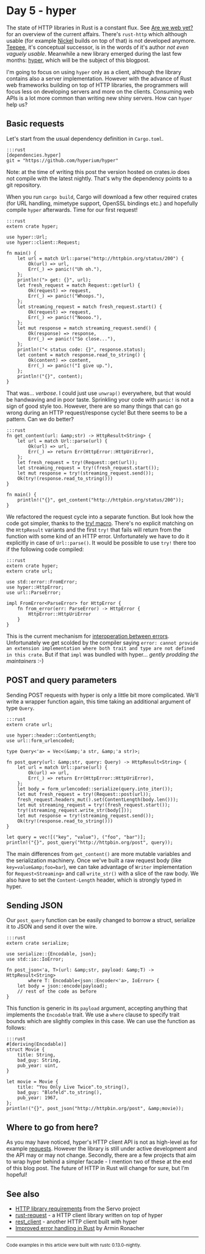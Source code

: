 # Day 5 - hyper

The state of HTTP libraries in Rust is a constant flux. See [Are we web yet?](http://arewewebyet.com/) for an overview of the current affairs. There's `rust-http` which although usable (for example [Nickel](http://nickel.rs/) builds on top of that) is not developed anymore. [Teepee](http://teepee.rs/), it's conceptual successor, is in the words of it's author *not even vaguely usable*. Meanwhile a new library emerged during the last few months: [hyper](https://github.com/hyperium/hyper), which will be the subject of this blogpost.

I'm going to focus on using `hyper` only as a client, although the library contains also a server implementation. However with the advance of Rust web frameworks building on top of HTTP libraries, the programmers will focus less on developing servers and more on the clients. Consuming web APIs is a lot more common than writing new shiny servers. How can `hyper` help us?

Basic requests
--------------

Let's start from the usual dependency definition in `Cargo.toml`.

    :::rust
    [dependencies.hyper]
    git = "https://github.com/hyperium/hyper"

Note: at the time of writing this post the version hosted on crates.io does not compile with the latest nightly. That's why the dependency points to a git repository.

When you run `cargo build`, Cargo will download a few other required crates (for URL handling, mimetype support, OpenSSL bindings etc.) and hopefully compile `hyper` afterwards. Time for our first request!

    :::rust
    extern crate hyper;

    use hyper::Url;
    use hyper::client::Request;

    fn main() {
        let url = match Url::parse("http://httpbin.org/status/200") {
            Ok(url) => url,
            Err(_) => panic!("Uh oh."),
        };
        println!("> get: {}", url);
        let fresh_request = match Request::get(url) {
            Ok(request) => request,
            Err(_) => panic!("Whoops."),
        };
        let streaming_request = match fresh_request.start() {
            Ok(request) => request,
            Err(_) => panic!("Noooo."),
        };
        let mut response = match streaming_request.send() {
            Ok(response) => response,
            Err(_) => panic!("So close..."),
        };
        println!("< status code: {}", response.status);
        let content = match response.read_to_string() {
            Ok(content) => content,
            Err(_) => panic!("I give up."),
        };
        println!("{}", content);
    }

That was... *verbose*. I could just use `unwrap()` everywhere, but that would be handwaving and in poor taste. Sprinkling your code with `panic!` is not a sign of good style too. However, there are so many things that can go wrong during an HTTP request/response cycle! But there seems to be a pattern. Can we do better?

    :::rust
    fn get_content(url: &amp;str) -> HttpResult<String> {
        let url = match Url::parse(url) {
            Ok(url) => url,
            Err(_) => return Err(HttpError::HttpUriError),
        };
        let fresh_request = try!(Request::get(url));
        let streaming_request = try!(fresh_request.start());
        let mut response = try!(streaming_request.send());
        Ok(try!(response.read_to_string()))
    }

    fn main() {
        println!("{}", get_content("http://httpbin.org/status/200"));
    }

We refactored the request cycle into a separate function. But look how the code got simpler, thanks to the [try! macro](http://doc.rust-lang.org/std/result/#the-try!-macro). There's no explicit matching on the `HttpResult` variants and the first `try!` that fails will return from the function with some kind of an HTTP error. Unfortunately we have to do it explicitly in case of `Url::parse()`. It would be possible to use `try!` there too if the following code compiled:

    :::rust
    extern crate hyper;
    extern crate url;

    use std::error::FromError;
    use hyper::HttpError;
    use url::ParseError;

    impl FromError<ParseError> for HttpError {
        fn from_error(err: ParseError) -> HttpError {
            HttpError::HttpUriError
        }
    }

This is the current mechanism for [interoperation between errors](https://github.com/rust-lang/rfcs/blob/master/text/0201-error-chaining.md).
Unfortunately we get scolded by the compiler saying `error: cannot provide an extension implementation where both trait and type are not defined in this crate`. But if that `impl` was bundled with hyper... *gently prodding the maintainers* :-)

POST and query parameters
-------------------------

Sending POST requests with hyper is only a little bit more complicated. We'll write a wrapper function again, this time taking an additional argument of type `Query`.

    :::rust
    extern crate url;

    use hyper::header::ContentLength;
    use url::form_urlencoded;

    type Query<'a> = Vec<(&amp;'a str, &amp;'a str)>;

    fn post_query(url: &amp;str, query: Query) -> HttpResult<String> {
        let url = match Url::parse(url) {
            Ok(url) => url,
            Err(_) => return Err(HttpError::HttpUriError),
        };
        let body = form_urlencoded::serialize(query.into_iter());
        let mut fresh_request = try!(Request::post(url));
        fresh_request.headers_mut().set(ContentLength(body.len()));
        let mut streaming_request = try!(fresh_request.start());
        try!(streaming_request.write_str(body[]));
        let mut response = try!(streaming_request.send());
        Ok(try!(response.read_to_string()))
    }

    let query = vec![("key", "value"), ("foo", "bar")];
    println!("{}", post_query("http://httpbin.org/post", query));

The main differences from `get_content()` are more mutable variables and the serialization machinery. Once we've built a raw request body (like `key=value&amp;foo=bar`), we can take advantage of `Writer` implementation for `Request<Streaming>` and call `write_str()` with a slice of the raw body. We also have to set the `Content-Length` header, which is strongly typed in hyper.

Sending JSON
------------

Our `post_query` function can be easily changed to borrow a struct, serialize it to JSON and send it over the wire.

    :::rust
    extern crate serialize;

    use serialize::{Encodable, json};
    use std::io::IoError;

    fn post_json<'a, T>(url: &amp;str, payload: &amp;T) -> HttpResult<String>
            where T: Encodable<json::Encoder<'a>, IoError> {
        let body = json::encode(payload);
        // rest of the code as before
    }

This function is generic in its `payload` argument, accepting anything that implements the `Encodable` trait. We use a `where` clause to specify trait bounds which are slightly complex in this case. We can use the function as follows:

    :::rust
    #[deriving(Encodable)]
    struct Movie {
        title: String,
        bad_guy: String,
        pub_year: uint,
    }

    let movie = Movie {
        title: "You Only Live Twice".to_string(),
        bad_guy: "Blofeld".to_string(),
        pub_year: 1967,
    };
    println!("{}", post_json("http://httpbin.org/post", &amp;movie));

Where to go from here?
----------------------

As you may have noticed, hyper's HTTP client API is not as high-level as for example [requests](http://docs.python-requests.org/en/latest/). However the library is still under active development and the API may or may not change. Secondly, there are a few projects that aim to wrap hyper behind a simpler facade - I mention two of these at the end of this blog post. The future of HTTP in Rust will change for sure, but I'm hopeful!

See also
--------

* [HTTP library requirements](https://github.com/servo/servo/wiki/HTTP-library-requirements) from the Servo project
* [rust-request](https://github.com/jgillich/rust-request) - a HTTP client library written on top of hyper
* [rest_client](https://github.com/gtolle/rest_client) - another HTTP client built with hyper
* [Improved error handling in Rust](http://lucumr.pocoo.org/2014/11/6/error-handling-in-rust/) by Armin Ronacher

----

<small>
Code examples in this article were built with rustc 0.13.0-nightly.
</small>
